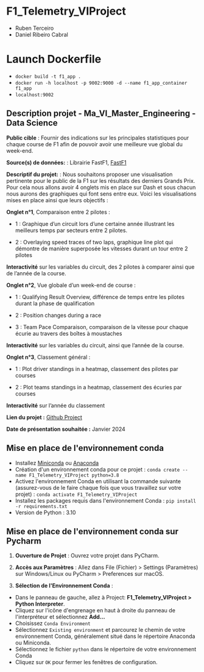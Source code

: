 # F1_Telemetry_VIProject

- Ruben Terceiro
- Daniel Ribeiro Cabral

# Launch Dockerfile

 - `docker build -t f1_app .`
 - `docker run -h localhost -p 9002:9000 -d --name f1_app_container f1_app`
 - `localhost:9002`

## Description projet - Ma_VI_Master_Engineering - Data Science

**Public cible** : Fournir des indications sur les principales statistiques pour chaque course de F1 afin de pouvoir avoir une meilleure vue global du week-end.

**Source(s) de données:** : Librairie FastF1, [FastF1](https://github.com/theOehrly/Fast-F1)

**Descriptif du projet:** : Nous souhaitons proposer une visualisation pertinente pour le public de la F1 sur les résultats des derniers Grands Prix.  Pour cela nous allons avoir 4 onglets mis en place sur Dash et sous chacun nous aurons des graphiques qui font sens entre eux. Voici les visualisations mises en place ainsi que leurs objectifs :

**Onglet n°1**, Comparaison entre 2 pilotes :

- 1 : Graphique d’un circuit lors d’une certaine année illustrant les meilleurs temps par secteurs entre 2 pilotes.

- 2 : Overlaying speed traces of two laps, graphique line plot qui démontre de manière superposée les vitesses durant un tour entre 2 pilotes

**Interactivité** sur les variables du circuit, des 2 pilotes à comparer ainsi que de l’année de la course.

**Onglet n°2**, Vue globale d’un week-end de course :

- 1 : Qualifying Result Overview, différence de temps entre les pilotes durant la phase de qualification

- 2 : Position changes during a race

- 3 : Team Pace Comparaison, comparaison de la vitesse pour chaque écurie au travers des boîtes à moustaches

**Interactivité** sur les variables du circuit, ainsi que l’année de la course.

**Onglet n°3**, Classement général :

- 1 : Plot driver standings in a heatmap, classement des pilotes par courses

- 2 : Plot teams standings in a heatmap, classement des écuries par courses

**Interactivité** sur l’année du classement

**Lien du projet :** [Github Project](https://github.com/danielribeiroc/F1_Telemetry_VIProject)

**Date de présentation souhaitée :** Janvier 2024

## Mise en place de l'environnement conda
- Installez [Miniconda](https://docs.conda.io/projects/miniconda/en/latest/) ou [Anaconda](https://www.anaconda.com/) 
- Création d'un environnement conda pour ce projet : 
`conda create --name F1_Telemetry_VIProject python=3.8`
- Activez l'environnement Conda en utilisant la commande suivante (assurez-vous de le faire chaque fois que vous travaillez sur votre projet)
: `conda activate F1_Telemetry_VIProject`
- Installez les packages requis dans l'environnement Conda : ``pip install -r requirements.txt``
- Version de Python : 3.10

## Mise en place de l'environnement conda sur Pycharm

1. **Ouverture de Projet** : Ouvrez votre projet dans PyCharm.
2. **Accès aux Paramètres** : Allez dans File (Fichier) > Settings (Paramètres) sur Windows/Linux ou PyCharm > Preferences sur macOS.

3. **Sélection de l'Environnement Conda** : 
- Dans le panneau de gauche, allez à Project: **F1_Telemetry_VIProject > Python Interpreter**.
- Cliquez sur l'icône d'engrenage en haut à droite du panneau de l'interpréteur et sélectionnez **Add...** 
- Choisissez `Conda Environment`
- Sélectionnez `Existing environment` et parcourez le chemin de votre environnement Conda, généralement situé dans le répertoire Anaconda ou Miniconda.
- Sélectionnez le fichier `python` dans le répertoire de votre environnement Conda
- Cliquez sur `OK` pour fermer les fenêtres de configuration.